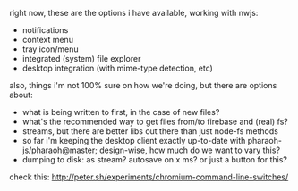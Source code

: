right now, these are the options i have available, working with nwjs:
* notifications
* context menu
* tray icon/menu
* integrated (system) file explorer
* desktop integration (with mime-type detection, etc)

also, things i'm not 100% sure on how we're doing, but there are options about:
* what is being written to first, in the case of new files?
* what's the recommended way to get files from/to firebase and (real) fs?
* streams, but there are better libs out there than just node-fs methods
* so far i'm keeping the desktop client exactly up-to-date with pharaoh-js/pharaoh@master; design-wise, how much do we want to vary this?
* dumping to disk: as stream? autosave on x ms? or just a button for this?

check this: http://peter.sh/experiments/chromium-command-line-switches/

